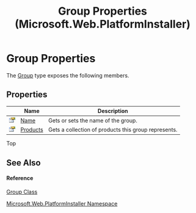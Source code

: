 ﻿---
title: Group Properties  (Microsoft.Web.PlatformInstaller)
TOCTitle: Group Properties
ms:assetid: Properties.T:Microsoft.Web.PlatformInstaller.Group
ms:mtpsurl: https://msdn.microsoft.com/en-us/library/microsoft.web.platforminstaller.group_properties(v=VS.90)
ms:contentKeyID: 22049764
ms.date: 05/02/2012
mtps_version: v=VS.90
---

# Group Properties

The [Group](group-class-microsoft-web-platforminstaller.md) type exposes the following members.

## Properties

<table>
<thead>
<tr class="header">
<th> </th>
<th>Name</th>
<th>Description</th>
</tr>
</thead>
<tbody>
<tr class="odd">
<td><img src="images/Dd565996.pubproperty(en-us,VS.90).gif" title="Public property" alt="Public property" /></td>
<td><a href="group-name-property-microsoft-web-platforminstaller.md">Name</a></td>
<td>Gets or sets the name of the group.</td>
</tr>
<tr class="even">
<td><img src="images/Dd565996.pubproperty(en-us,VS.90).gif" title="Public property" alt="Public property" /></td>
<td><a href="group-products-property-microsoft-web-platforminstaller.md">Products</a></td>
<td>Gets a collection of products this group represents.</td>
</tr>
</tbody>
</table>


Top

## See Also

#### Reference

[Group Class](group-class-microsoft-web-platforminstaller.md)

[Microsoft.Web.PlatformInstaller Namespace](microsoft-web-platforminstaller-namespace.md)

